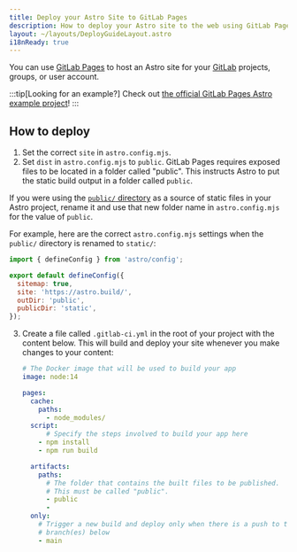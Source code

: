 ```yaml
---
title: Deploy your Astro Site to GitLab Pages
description: How to deploy your Astro site to the web using GitLab Pages.
layout: ~/layouts/DeployGuideLayout.astro
i18nReady: true
---
```


You can use [GitLab Pages](https://pages.gitlab.io/) to host an Astro site for your [GitLab](https://about.gitlab.com/) projects, groups, or user account.

:::tip[Looking for an example?]
Check out [the official GitLab Pages Astro example project](https://gitlab.com/pages/astro)!
:::

## How to deploy

1. Set the correct `site` in `astro.config.mjs`.
2. Set `dist` in `astro.config.mjs` to `public`. GitLab Pages requires exposed files to be located in a folder called "public". This instructs Astro to put the static build output in a folder called `public`.

If you were using the [`public/` directory](/en/reference/configuration-reference/#publicdir) as a source of static files in your Astro project, rename it and use that new folder name in `astro.config.mjs` for the value of `public`.

For example, here are the correct `astro.config.mjs` settings when the `public/` directory is renamed to `static/`:

   ```js
   import { defineConfig } from 'astro/config';
   
   export default defineConfig({
     sitemap: true,
     site: 'https://astro.build/',
     outDir: 'public',
     publicDir: 'static',
   });
   ```

3. Create a file called `.gitlab-ci.yml` in the root of your project with the content below. This will build and deploy your site whenever you make changes to your content:

   ```yaml
   # The Docker image that will be used to build your app
   image: node:14
   
   pages:
     cache:
       paths:
         - node_modules/
     script:
         # Specify the steps involved to build your app here
       - npm install
       - npm run build

     artifacts:
       paths:
         # The folder that contains the built files to be published.
         # This must be called "public".
         - public
         - 
     only:
       # Trigger a new build and deploy only when there is a push to the
       # branch(es) below
       - main
   ```
